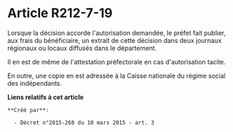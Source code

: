 # Article R212-7-19

Lorsque la décision accorde l'autorisation demandée, le préfet fait publier, aux frais du bénéficiaire, un extrait de cette
décision dans deux journaux régionaux ou locaux diffusés dans le département.

Il en est de même de l'attestation préfectorale en cas d'autorisation tacite.

En outre, une copie en est adressée à la Caisse nationale du régime social des indépendants.

**Liens relatifs à cet article**

	**Créé par**:

	  - Décret n°2015-268 du 10 mars 2015 - art. 3
